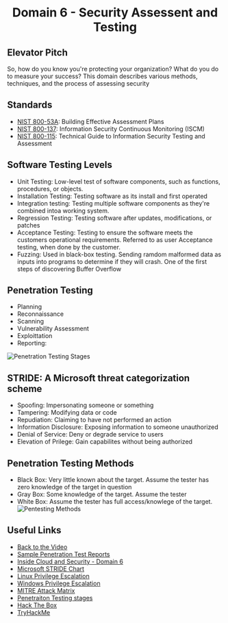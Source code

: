 # <p align=center>Domain 6 - Security Assessent and Testing</p>

## Elevator Pitch
So, how do you know you're protecting your organization? What do you do to measure your success? This domain describes various methods, techniques, and the process of assessing security 

## Standards
- [NIST 800-53A](https://csrc.nist.gov/publications/detail/sp/800-53a/rev-4/final): Building Effective Assessment Plans
- [NIST 800-137](https://csrc.nist.gov/publications/detail/sp/800-137/final): Information Security Continuous Monitoring (ISCM)
- [NIST 800-115](https://csrc.nist.gov/publications/detail/sp/800-115/final): Technical Guide to Information Security Testing and Assessment

## Software Testing Levels
- Unit Testing: Low-level test of software components, such as functions, procedures, or objects.
- Installation Testing: Testing software as its install and first operated
- Integration testing: Testing multiple software components as they're combined intoa working system.
- Regression Testing: Testing software after updates, modifications, or patches
- Acceptance Testing: Testing to ensure the software meets the customers operational requirements. Referred to as user Acceptance testing, when done by the customer.
- Fuzzing: Used in black-box testing. Sending ramdom malformed data as inputs into programs to determine if they will crash. One of the first steps of discovering Buffer Overflow

## Penetration Testing 
- Planning
- Reconnaissance
- Scanning
- Vulnerability Assessment
- Exploittation
- Reporting: 

![Penetration Testing Stages](https://securetriad.io/wp-content/uploads/2021/06/penetration-testing-stags.png)

## STRIDE: A Microsoft threat categorization scheme
- Spoofing: Impersonating someone or something
- Tampering: Modifying data or code
- Repudiation: Claiming to have not performed an action
- Information Disclosure: Exposing information to someone unauthorized
- Denial of Service: Deny or degrade service to users
- Elevation of Prilege: Gain capabilites without being authorized

## Penetration Testing Methods
- Black Box: Very little known about the target. Assume the tester has zero knowledge of the target in question
- Gray Box: Some knowledge of the target. Assume the tester 
- White Box: Assume the tester has full access/knowlege of the target.
![Pentesting Methods](https://securetriad.io/wp-content/uploads/2021/06/penetration-testing-methods.png)

## Useful Links

- [Back to the Video](https://youtu.be/HIqjQrLQ2Ew)
- [Sample Penetration Test Reports](https://github.com/juliocesarfort/public-pentesting-reports)
- [Inside Cloud and Security - Domain 6](https://www.youtube.com/watch?v=mBtoq_ruGtI)
- [Microsoft STRIDE Chart](https://www.microsoft.com/security/blog/2007/09/11/stride-chart/)
- [Linux Privilege Escalation](https://blog.g0tmi1k.com/2011/08/basic-linux-privilege-escalation/)
- [Windows Privilege Escalation](https://sushant747.gitbooks.io/total-oscp-guide/content/privilege_escalation_windows.html)
- [MITRE Attack Matrix](https://attack.mitre.org/)
- [Penetraiton Testing stages](https://securetriad.io/penetration-testing/)
- [Hack The Box](https://app.hackthebox.eu/home)
- [TryHackMe](https://tryhackme.com)
